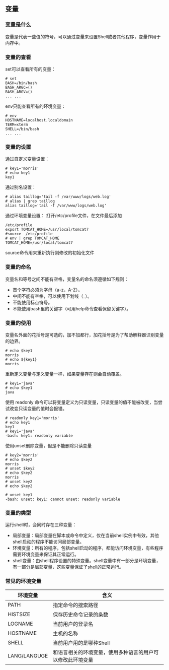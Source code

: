 ## 变量

### 变量是什么
变量是代表一些值的符号，可以通过变量来设置Shell或者其他程序，变量作用于内存中。

### 变量的查看
set可以查看所有的变量：
```shell
# set
BASH=/bin/bash
BASH_ARGC=()
BASH_ARGV=()
... ...
```
env只能查看所有的环境变量：
```shell
# env
HOSTNAME=localhost.localdomain
TERM=xterm
SHELL=/bin/bash
... ...
```

### 变量的设置
通过自定义变量设置：
```shell
# key1='morris'
# echo key1
key1
```
通过别名设置：
```shell
# alias taillog='tail -f /var/www/logs/web.log'
# alias | grep taillog
alias taillog='tail -f /var/www/logs/web.log'
```
通过环境变量设置：
打开/etc/profile文件，在文件最后添加
```shell
/etc/profile
export TOMCAT_HOME=/usr/local/tomcat7
#source  /etc/profile
# env | grep TOMCAT_HOME
TOMCAT_HOME=/usr/local/tomcat7
```
source命令用来重新执行刚修改的初始化文件

### 变量的命名

变量名和等号之间不能有空格，变量名的命名须遵循如下规则：

- 首个字符必须为字母（a-z，A-Z）。
- 中间不能有空格，可以使用下划线（_）。
- 不能使用标点符号。
- 不能使用bash里的关键字（可用help命令查看保留关键字）。

### 变量的使用

变量名外面的花括号是可选的，加不加都行，加花括号是为了帮助解释器识别变量的边界。
```shell
# echo $key1
morris
# echo ${key1}
morris
```
重新定义变量与定义变量一样，如果变量存在则会自动覆盖。
```shell
# key1='java'
# echo $key1
java
```
使用 readonly 命令可以将变量定义为只读变量，只读变量的值不能被改变，当尝试改变只读变量的值时会报错。
```shell
# readonly key1='morris'
# echo key1
key1
# key1='java'
-bash: key1: readonly variable
```
使用unset删除变量，但是不能删除只读变量
```shell
# key2='morris'
# echo $key2
morris
# unset $key2
# echo $key2
morris
# unset key2
# echo $key2
 
# unset key1
-bash: unset: key1: cannot unset: readonly variable
```

### 变量的类型

运行shell时，会同时存在三种变量：

- 局部变量：局部变量在脚本或命令中定义，仅在当前shell实例中有效，其他shell启动的程序不能访问局部变量。
- 环境变量：所有的程序，包括shell启动的程序，都能访问环境变量，有些程序需要环境变量来保证其正常运行。
- shell变量：由shell程序设置的特殊变量。shell变量中有一部分是环境变量，有一部分是局部变量，这些变量保证了shell的正常运行。

### 常见的环境变量
| 环境变量  | 含义 |
| ------------ | ------------ |
|  PATH |  指定命令的搜索路径 |
| HISTSIZE  |  保存历史命令记录的条数 |
| LOGNAME  |  当前用户的登录名 |
|  HOSTNAME |  主机的名称 |
| SHELL  | 当前用户用的是哪种Shell  |
|  LANG/LANGUGE | 和语言相关的环境变量，使用多种语言的用户可以修改此环境变量  |

